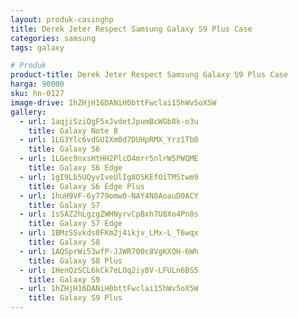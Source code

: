 ```yaml
---
layout: produk-casinghp
title: Derek Jeter Respect Samsung Galaxy S9 Plus Case
categories: samsung
tags: galaxy

# Produk
product-title: Derek Jeter Respect Samsung Galaxy S9 Plus Case
harga: 90000
sku: hn-0127
image-drive: 1hZHjH16DANiH0bttFwclai15hWv5oX5W
gallery:
  - url: 1aqjiSziQgF5xJvdetJpumBcWGb8k-o3u
    title: Galaxy Note 8
  - url: 1LG3Ylc6vdGUIXm0d7DUHpRMX_Yrz1Tb0
    title: Galaxy S6
  - url: 1LGec9nxsHtHH2PlcD4mrr5nlrW5PWQME
    title: Galaxy S6 Edge
  - url: 1gI9Lb5UQyvIveUlIg8OSKEfOiTMStwm9
    title: Galaxy S6 Edge Plus
  - url: 1huH9VF-6y779omw0-NAY4N8AoauD0ACY
    title: Galaxy S7
  - url: 1sSAZ2hLgzgZWHNyrvCpBxh7U8Xo4Pn0s
    title: Galaxy S7 Edge
  - url: 1BMzSSvkds0FKm2j4ikjv_LMx-L_T6wqx
    title: Galaxy S8
  - url: 1AQSprWi53wfP-JJWR700c8VgKXQH-6Wh
    title: Galaxy S8 Plus
  - url: 1HenQzSCL6kCk7eLOq2iy8V-LFULn6BS5
    title: Galaxy S9
  - url: 1hZHjH16DANiH0bttFwclai15hWv5oX5W
    title: Galaxy S9 Plus
---
```

